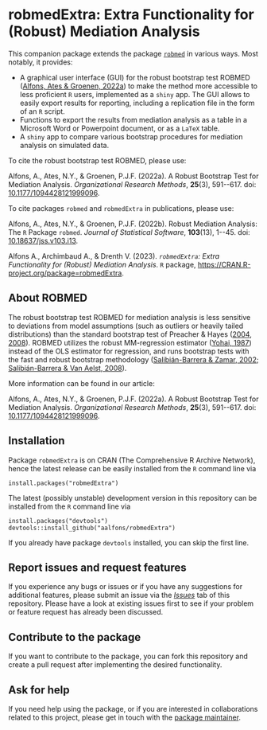 # robmedExtra: Extra Functionality for (Robust) Mediation Analysis

This companion package extends the package [`robmed`](https://github.com/aalfons/robmed) in various ways.  Most notably, it provides:

- A graphical user interface (GUI) for the robust bootstrap test ROBMED ([Alfons, Ates & Groenen, 2022a](https://doi.org/10.1177/1094428121999096)) to make the method more accessible to less proficient `R` users, implemented as a `shiny` app. The GUI allows to easily export results for reporting, including a replication file in the form of an `R` script.
- Functions to export the results from mediation analysis as a table in a Microsoft Word or Powerpoint document, or as a `LaTeX` table.
- A `shiny` app to compare various bootstrap procedures for mediation analysis on simulated data.

To cite the robust bootstrap test ROBMED, please use:

Alfons, A., Ates, N.Y., & Groenen, P.J.F. (2022a). A Robust Bootstrap Test for Mediation Analysis. *Organizational Research Methods*, **25**(3), 591--617. doi: [10.1177/1094428121999096](https://doi.org/10.1177/1094428121999096).

To cite packages `robmed` and `robmedExtra` in publications, please use:

Alfons, A., Ates, N.Y., & Groenen, P.J.F. (2022b). Robust Mediation Analysis: The `R` Package `robmed`. *Journal of Statistical Software*, **103**(13), 1--45. doi: [10.18637/jss.v103.i13](https://doi.org/10.18637/jss.v103.i13).

Alfons A., Archimbaud A., & Drenth V. (2023). *`robmedExtra`: Extra Functionality for (Robust) Mediation Analysis*. `R` package, <https://CRAN.R-project.org/package=robmedExtra>.

## About ROBMED

The robust bootstrap test ROBMED for mediation analysis is less sensitive to deviations from model assumptions (such as outliers or heavily tailed distributions) than the standard bootstrap test of Preacher & Hayes ([2004](https://doi.org/10.3758/BF03206553), [2008](https://doi.org/10.3758/BRM.40.3.879)).  ROBMED utilizes the robust MM-regression estimator ([Yohai, 1987](https://doi.org/10.1214/aos/1176350366)) instead of the OLS estimator for regression, and runs bootstrap tests with the fast and robust bootstrap methodology ([Salibián-Barrera & Zamar, 2002](https://doi.org/10.1214/aos/1021379865); [Salibián-Barrera & Van Aelst, 2008](https://doi.org/10.1016/j.csda.2008.05.007)).

More information can be found in our article:

Alfons, A., Ates, N.Y., & Groenen, P.J.F. (2022a). A Robust Bootstrap Test for Mediation Analysis. *Organizational Research Methods*, **25**(3), 591--617. doi: [10.1177/1094428121999096](https://doi.org/10.1177/1094428121999096).


## Installation

Package `robmedExtra` is on CRAN (The Comprehensive R Archive Network), hence the latest release can be easily installed from the `R` command line via

```
install.packages("robmedExtra")
```

The latest (possibly unstable) development version in this repository can be installed from the `R` command line via

```
install.packages("devtools")
devtools::install_github("aalfons/robmedExtra")
```

If you already have package `devtools` installed, you can skip the first line.


## Report issues and request features

If you experience any bugs or issues or if you have any suggestions for additional features, please submit an issue via the [*Issues*](https://github.com/aalfons/robmedExtra/issues) tab of this repository.  Please have a look at existing issues first to see if your problem or feature request has already been discussed.


## Contribute to the package

If you want to contribute to the package, you can fork this repository and create a pull request after implementing the desired functionality.


## Ask for help

If you need help using the package, or if you are interested in collaborations related to this project, please get in touch with the [package maintainer](https://personal.eur.nl/alfons/).

